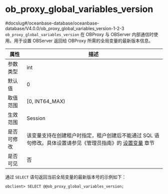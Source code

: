 ob_proxy_global_variables_version
======================================================
#docslug#/oceanbase-database/oceanbase-database/V4.0.0/ob_proxy_global_variables_version-1-2-3
`ob_proxy_global_variables_version` 在 OBProxy 与 OBServer 内部通信时使用。用于设置 OBServer 返回给 OBProxy 所需的全局变量的最新版本信息。


| **属性** |                                                 **描述**                                                  |
|--------|---------------------------------------------------------------------------------------------------------|
| 参数类型   | int                                                                                                     |
| 默认值    | 0                                                                                                       |
| 取值范围   | \[0, INT64_MAX)                                                                                         |
| 生效范围   | Session                                                                                                 |
| 是否可修改  | 该变量支持在创建租户时指定，租户创建后不能通过 SQL 语句修改。具体设置请参见《管理员指南》的 [设置变量](../../500.administrator-guide/600.basic-database-management/200.configuration-management/300.set-variables.md) 章节 |
| 是否可见   | 否                                                                                                       |



通过 `SELECT` 语句返回当前全局变量的最新版本号的示例如下：

```unknow
obclient> SELECT @@ob_proxy_global_variables_version;
```
